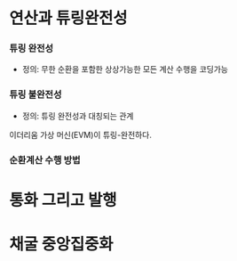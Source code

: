 연산과 튜링완전성
===
### 튜링 완전성
* 정의: 무한 순환을 포함한 상상가능한 모든 계산 수행을 코딩가능
### 튜링 불완전성 
* 정의: 튜링 완전성과 대칭되는 관계

이더리움 가상 머신(EVM)이 튜링-완전하다. 
### 순환계산 수행 방법


통화 그리고 발행
==

채굴 중앙집중화 
==
